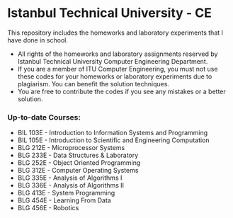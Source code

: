 # Istanbul Technical University - CE

This repository includes the homeworks and laboratory experiments that I have done in school.

- All rights of the homeworks and laboratory assignments reserved by Istanbul Technical University Computer Engineering Department.
- If you are a member of ITU Computer Engineering, you must not use these codes for your homeworks or laboratory experiments due to plagiarism. You can benefit the solution techniques.
- You are free to contribute the codes if you see any mistakes or a better solution.


### Up-to-date Courses:

- BIL 103E - Introduction to Information Systems and Programming
- BIL 105E - Introduction to Scientific and Engineering Computation
- BLG 212E - Microprocessor Systems
- BLG 233E - Data Structures & Laboratory
- BLG 252E - Object Oriented Programming
- BLG 312E - Computer Operating Systems
- BLG 335E - Analysis of Algorithms I
- BLG 336E - Analysis of Algorithms II
- BLG 413E - System Programming
- BLG 454E - Learning From Data
- BLG 456E - Robotics
